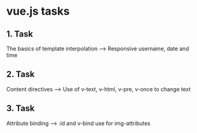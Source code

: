 # vue.js tasks

## 1. Task

The basics of template interpolation
--> Responsive username, date and time

## 2. Task

Content directives
--> Use of v-text, v-html, v-pre, v-once to change text

## 3. Task

Attribute binding
--> :id and v-bind use for img-attributes
